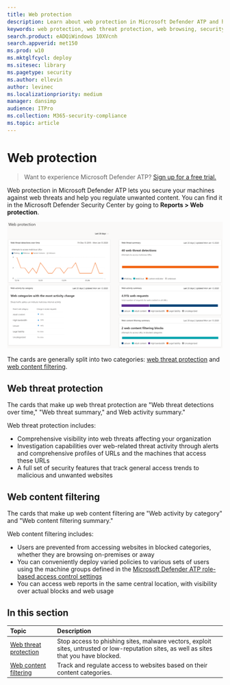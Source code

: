 ```yaml
---
title: Web protection
description: Learn about web protection in Microsoft Defender ATP and how it can protect your organization
keywords: web protection, web threat protection, web browsing, security, phishing, malware, exploit, websites, network protection, Edge, Internet Explorer, Chrome, Firefox, web browser 
search.product: eADQiWindows 10XVcnh
search.appverid: met150
ms.prod: w10
ms.mktglfcycl: deploy
ms.sitesec: library
ms.pagetype: security
ms.author: ellevin
author: levinec
ms.localizationpriority: medium
manager: dansimp
audience: ITPro
ms.collection: M365-security-compliance 
ms.topic: article
---
```


# Web protection

>Want to experience Microsoft Defender ATP? [Sign up for a free trial.](https://www.microsoft.com/microsoft-365/windows/microsoft-defender-atp?ocid=docs-wdatp-main-abovefoldlink&rtc=1)

Web protection in Microsoft Defender ATP lets you secure your machines against web threats and help you regulate unwanted content. You can find it in the Microsoft Defender Security Center by going to **Reports > Web protection**.

![Image of all web protection cards](images/web-protection.png)

The cards are generally split into two categories: [web threat protection](web-threat-protection.md) and [web content filtering](web-content-filtering.md).

## Web threat protection

The cards that make up web threat protection are "Web threat detections over time," "Web threat summary," and Web activity summary."

Web threat protection includes:
- Comprehensive visibility into web threats affecting your organization
- Investigation capabilities over web-related threat activity through alerts and comprehensive profiles of URLs and the machines that access these URLs
- A full set of security features that track general access trends to malicious and unwanted websites

## Web content filtering

The cards that make up web content filtering are "Web activity by category" and "Web content filtering summary."

Web content filtering includes:
- Users are prevented from accessing websites in blocked categories, whether they are browsing on-premises or away
- You can conveniently deploy varied policies to various sets of users using the machine groups defined in the [Microsoft Defender ATP role-based access control settings](https://docs.microsoft.com/windows/security/threat-protection/microsoft-defender-atp/rbac)
- You can access web reports in the same central location, with visibility over actual blocks and web usage

## In this section
Topic | Description
:---|:---
[Web threat protection](web-threat-protection.md) | Stop access to phishing sites, malware vectors, exploit sites, untrusted or low-reputation sites, as well as sites that you have blocked.
[Web content filtering](web-content-filtering.md) | Track and regulate access to websites based on their content categories.
